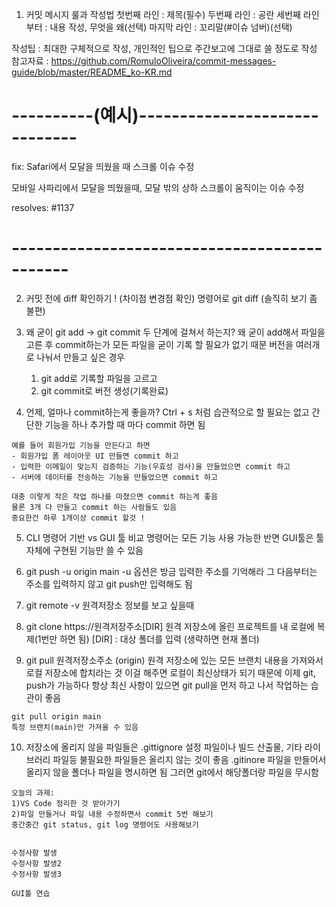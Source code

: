 1. 커밋 메시지 룰과 작성법
  첫번째 라인 : 제목(필수)
  두번째 라인 : 공란
  세번째 라인부터 : 내용 작성, 무엇을 왜(선택)
  마지막 라인 : 꼬리말(#이슈 넘버)(선택)

  작성팁 : 최대한 구체적으로 작성, 개인적인 팁으로 주간보고에 그대로 쓸 정도로 작성
  참고자료 : https://github.com/RomuloOliveira/commit-messages-guide/blob/master/README_ko-KR.md

  # ----------(예시)------------------------------
  fix: Safari에서 모달을 띄웠을 때 스크롤 이슈 수정

  모바일 사파리에서 모달을 띄웠을때,
  모달 밖의 상하 스크롤이 움직이는 이슈 수정

  resolves: #1137
  # ---------------------------------------------

  2. 커밋 전에 diff 확인하기 ! (차이점 변경점 확인)
   명령어로 git diff  (솔직히 보기 좀 불편)

  3. 왜 굳이 git add -> git commit 두 단계에 걸쳐서 하는지? 왜 굳이 add해서 파일을 고른 후 commit하는가
      모든 파일을 굳이 기록 할 필요가 없기 때문
      버전을 여러개로 나눠서 만들고 싶은 경우
      1) git add로 기록할 파일을 고르고
      2) git commit로 버전 생성(기록완료)
  
  4. 언제, 얼마나 commit하는게 좋을까?
    Ctrl + s 처럼 습관적으로 할 필요는 없고
    간단한 기능을 하나 추가할 때 마다 commit 하면 됨

    예를 들어 회원가입 기능을 만든다고 하면
    - 회원가입 폼 레이아웃 UI 만들면 commit 하고
    - 입력한 이메일이 맞는지 검증하는 기능(우효성 검사)을 만들었으면 commit 하고
    - 서버에 데이터를 전송하는 기능을 만들었으면 commit 하고

    대충 이렇게 작은 작업 하나를 마쳤으면 commit 하는게 좋음
    물론 3개 다 만들고 commit 하는 사람들도 있음
    중요한건 하루 1개이상 commit 할것 !

  5. CLI 명령어 기반  vs GUI 툴 비교
    명령어는 모든 기능 사용 가능한 반면 GUI툴은 툴 자체에 구현된 기능만 쓸 수 있음

  6. git push -u origin main
    -u 옵션은 방금 입력한 주소를 기억해라
    그 다음부터는 주소를 입력하지 않고 git push만 입력해도 됨

  7. git remote -v
    원격저장소 정보를 보고 싶을때

  8. git clone https://원격저장주소[DIR]
    원격 저장소에 올린 프로젝트를 내 로컬에 복제(1번만 하면 됨)
    [DIR] : 대상 폴더를 입력 (생략하면 현재 폴더)
  9. git pull 원격저장소주소 (origin)
    원격 저장소에 있는 모든 브랜치 내용을 가져와서 로컬 저장소에 합치라는 것
    이걸 해주면 로컬이 최신상태가 되기 때문에 이제 git, push가 가능하다
    항상 최신 사항이 있으면 git pull을 먼저 하고 나서 작업하는 습관이 좋음

    git pull origin main
    특정 브랜치(main)만 가져올 수 있음

  10. 저장소에 올리지 않을 파일들은 .gittignore
    설정 파일이나 빌드 산출물, 기타 라이브러리 파일등
    불필요한 파일들은 올리지 않는 것이 좋음
    .gitinore 파일을 만들어서 올리지 않을 폴더나 파일을 명시하면 됨
    그러면 git에서 해당폴더랑 파일을 무시함

    오늘의 과제:
    1)VS Code 정리한 것 받아가기
    2)파일 만들거나 파일 내용 수정하면서 commit 5번 해보기
    중간중간 git status, git log 명령어도 사용해보기


    수정사항 발생
    수정사항 발생2
    수정사항 발생3

    GUI툴 연습